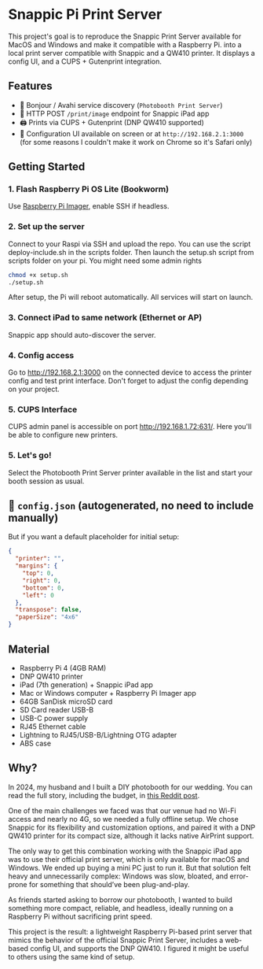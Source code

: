 # Snappic Pi Print Server

This project's goal is to reproduce the Snappic Print Server available for MacOS and Windows and make it compatible with a Raspberry Pi. into a local print server compatible with Snappic and a QW410 printer. It displays a config UI, and a CUPS + Gutenprint integration.

## Features

- 📡 Bonjour / Avahi service discovery (`Photobooth Print Server`)
- 📸 HTTP POST `/print/image` endpoint for Snappic iPad app
- 🖨️ Prints via CUPS + Gutenprint (DNP QW410 supported)
- 🧰 Configuration UI available on screen or at `http://192.168.2.1:3000` (for some reasons I couldn't make it work on Chrome so it's Safari only)

## Getting Started

### 1. Flash Raspberry Pi OS Lite (Bookworm)

Use [Raspberry Pi Imager](https://www.raspberrypi.com/software/), enable SSH if headless.

### 2. Set up the server

Connect to your Raspi via SSH and upload the repo. You can use the script deploy-include.sh in the scripts folder.
Then launch the setup.sh script from scripts folder on your pi.
You might need some admin rights

```bash
chmod +x setup.sh
./setup.sh
```

After setup, the Pi will reboot automatically.
All services will start on launch.

### 3. Connect iPad to same network (Ethernet or AP)

Snappic app should auto-discover the server.

### 4. Config access

Go to http://192.168.2.1:3000 on the connected device to access the printer config and test print interface.
Don't forget to adjust the config depending on your project.

### 5. CUPS Interface

CUPS admin panel is accessible on port http://192.168.1.72:631/. Here you'll be able to configure new printers.

### 5. Let's go!

Select the Photobooth Print Server printer available in the list and start your booth session as usual.

## 🔧 `config.json` (autogenerated, no need to include manually)

But if you want a default placeholder for initial setup:

```json
{
  "printer": "",
  "margins": {
    "top": 0,
    "right": 0,
    "bottom": 0,
    "left": 0
  },
  "transpose": false,
  "paperSize": "4x6"
}
```

## Material

- Raspberry Pi 4 (4GB RAM)
- DNP QW410 printer
- iPad (7th generation) + Snappic iPad app
- Mac or Windows computer + Raspberry Pi Imager app
- 64GB SanDisk microSD card
- SD Card reader USB-B
- USB-C power supply
- RJ45 Ethernet cable
- Lightning to RJ45/USB-B/Lightning OTG adapter
- ABS case

## Why?

In 2024, my husband and I built a DIY photobooth for our wedding. You can read the full story, including the budget, in [this Reddit post](https://www.reddit.com/r/photobooth/comments/1h7wvbn/building_a_diy_photobooth_my_experience_lessons/).

One of the main challenges we faced was that our venue had no Wi-Fi access and nearly no 4G, so we needed a fully offline setup. We chose Snappic for its flexibility and customization options, and paired it with a DNP QW410 printer for its compact size, although it lacks native AirPrint support.

The only way to get this combination working with the Snappic iPad app was to use their official print server, which is only available for macOS and Windows. We ended up buying a mini PC just to run it. But that solution felt heavy and unnecessarily complex: Windows was slow, bloated, and error-prone for something that should’ve been plug-and-play.

As friends started asking to borrow our photobooth, I wanted to build something more compact, reliable, and headless, ideally running on a Raspberry Pi without sacrificing print speed.

This project is the result: a lightweight Raspberry Pi-based print server that mimics the behavior of the official Snappic Print Server, includes a web-based config UI, and supports the DNP QW410. I figured it might be useful to others using the same kind of setup.
